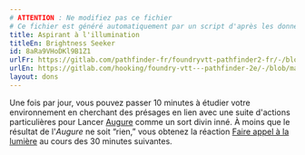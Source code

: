 ```yaml
---
# ATTENTION : Ne modifiez pas ce fichier
# Ce fichier est généré automatiquement par un script d'après les données du module Foundry VTT officiel et de sa traduction
title: Aspirant à l'illumination
titleEn: Brightness Seeker
id: 8aRa9VHoDKl9B1Z1
urlFr: https://gitlab.com/pathfinder-fr/foundryvtt-pathfinder2-fr/-/blob/master/data/feats/8aRa9VHoDKl9B1Z1.htm
urlEn: https://gitlab.com/hooking/foundry-vtt---pathfinder-2e/-/blob/master/packs/data/feats.db/brightness-seeker.json
layout: dons
---
```

Une fois par jour, vous pouvez passer 10 minutes à étudier votre environnement en cherchant des présages en lien avec une suite d'actions particulières pour Lancer [Augure](../sorts/augure.md) comme un sort divin inné. À moins que le résultat de l'*Augure* ne soit “rien,” vous obtenez la réaction [Faire appel à la lumière](../actions/faire-appel-à-la-lumière.md) au cours des 30 minutes suivantes.
